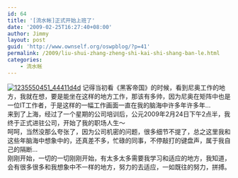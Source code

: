 ```yaml
---
id: 64
title: '[流水帐]正式开始上班了'
date: '2009-02-25T16:27:40+08:00'
author: Jimmy
layout: post
guid: 'http://www.ownself.org/oswpblog/?p=41'
permalink: /2009/liu-shui-zhang-zheng-shi-kai-shi-shang-ban-le.html
categories:
    - 流水帐
---
```


[![1235550451_44411d4d](/wp-content/uploads/2012/04/1235550451_44411d4d_thumb.jpg "1235550451_44411d4d")](/wp-content/uploads/2012/04/1235550451_44411d4d.jpg) 记得当初看《黑客帝国》的时候，看到尼奥工作的地方，我就在想，要是能坐在这样的地方工作，那该有多帅，因为尼奥在矩阵中也是一位IT工作者，于是这样的一幅工作画面一直在我的脑海中许多年许多年…   
 来到了上海，经过了一个星期的公司培训后，公元2009年2月24日下午2点半，我终于正式进驻公司，开始了我的职场人生～   
 呵呵，当然没那么夸张了，因为公司机密的问题，很多细节不提了，总之这里我和这些年脑海中想象中的，还真差不多，忙碌的同事，不停敲打的键盘声，属于我自己的隔断…   
 刚刚开始，一切的一切刚刚开始，有太多太多需要我学习和适应的地方，我知道，会有很多很多和我想象中不一样的地方，努力的去适应，一如既往的努力，拼搏。